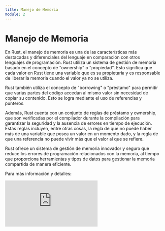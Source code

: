 ```yaml
---
title: Manejo de Memoria
module: 2
---
```

# Manejo de Memoria 

En Rust, el manejo de memoria es una de las características más destacadas y diferenciales del lenguaje en comparación con otros lenguajes de programación. Rust utiliza un sistema de gestión de memoria basado en el concepto de "ownership" o "propiedad". Esto significa que cada valor en Rust tiene una variable que es su propietaria y es responsable de liberar la memoria cuando el valor ya no se utiliza.

Rust también utiliza el concepto de "borrowing" o "préstamo" para permitir que varias partes del código accedan al mismo valor sin necesidad de copiar su contenido. Esto se logra mediante el uso de referencias y punteros.

Además, Rust cuenta con un conjunto de reglas de préstamo y ownership, que son verificadas por el compilador durante la compilación para garantizar la seguridad y la ausencia de errores en tiempo de ejecución. Estas reglas incluyen, entre otras cosas, la regla de que no puede haber más de una variable que posea un valor en un momento dado, y la regla de que una referencia no puede vivir más que el valor al que se refiere.

Rust ofrece un sistema de gestión de memoria innovador y seguro que reduce los errores de programación relacionados con la memoria, al tiempo que proporciona herramientas y tipos de datos para gestionar la memoria compartida de manera eficiente.


Para más información y detalles:
<iframe class="w-full aspect-video" src="https://www.youtube.com/embed/E-8STOszfbY" title="YouTube video player" frameborder="0" allow="accelerometer; autoplay; clipboard-write; encrypted-media; gyroscope; picture-in-picture; web-share" allowfullscreen></iframe>
